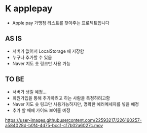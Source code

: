 # K applepay

- Apple pay 가맹점 리스트를 찾아주는 프로젝트입니다

## AS IS
- 서버가 없어서 LocalStorage 에 저장함
- 누구나 추가할 수 있음
- Naver 지도 숏 링크만 사용 가능

## TO BE
- 서버가 생길 예정...
- 회원가입을 통해 추가하려고 하는 사람을 특정하려고함
- Naver 지도 숏 링크만 사용가능하지만, 명확한 에러메세지를 넣을 예정
- 추가 할 때에 가이드 보여줄 예정

https://user-images.githubusercontent.com/22593217/226160257-a584028d-b0f4-4d75-bcc1-c17b02a6027c.mov


